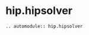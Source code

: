 # hip.hipsolver

<!-- This file has been autogenerated, do not modify. -->

<!-- global automodule options are set in conf.py -->
```{eval-rst}
.. automodule:: hip.hipsolver


```